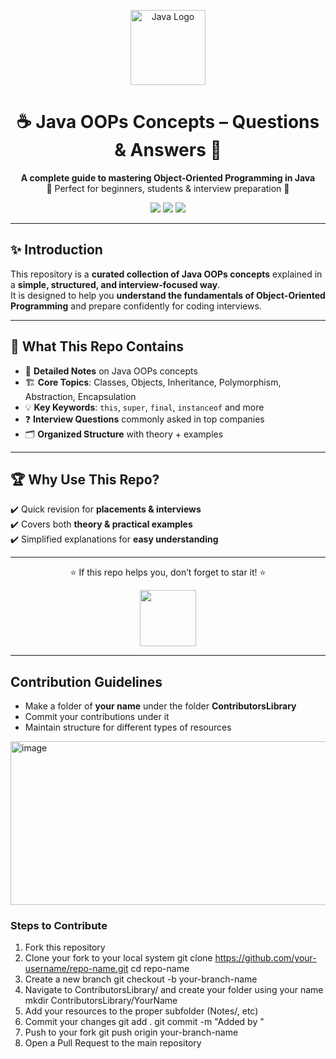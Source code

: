 <p align="center">
  <img src="https://upload.wikimedia.org/wikipedia/en/3/30/Java_programming_language_logo.svg" width="120" alt="Java Logo"/>
</p>

<h1 align="center">☕ Java OOPs Concepts – Questions & Answers 🚀</h1>

<p align="center">
  <b>A complete guide to mastering Object-Oriented Programming in Java</b><br>
  🎯 Perfect for beginners, students & interview preparation 🎯
</p>

<p align="center">
  <img src="https://img.shields.io/badge/Language-Java-red?style=for-the-badge&logo=java" />
  <img src="https://img.shields.io/badge/Category-OOPs-blue?style=for-the-badge&logo=openai" />
  <img src="https://img.shields.io/badge/Level-Beginner%20to%20Advanced-brightgreen?style=for-the-badge" />
</p>

---

## ✨ Introduction

This repository is a **curated collection of Java OOPs concepts** explained in a **simple, structured, and interview-focused way**.  
It is designed to help you **understand the fundamentals of Object-Oriented Programming** and prepare confidently for coding interviews.  

---

## 📖 What This Repo Contains

- 📘 **Detailed Notes** on Java OOPs concepts  
- 🏗 **Core Topics**: Classes, Objects, Inheritance, Polymorphism, Abstraction, Encapsulation  
- 💡 **Key Keywords**: `this`, `super`, `final`, `instanceof` and more  
- ❓ **Interview Questions** commonly asked in top companies  
- 🗂 **Organized Structure** with theory + examples  

---

## 🏆 Why Use This Repo?

✔️ Quick revision for **placements & interviews**  
✔️ Covers both **theory & practical examples**  
✔️ Simplified explanations for **easy understanding**  

---

<p align="center">
  ⭐ If this repo helps you, don’t forget to star it! ⭐
</p>

<p align="center">
  <img src="https://img.icons8.com/color/96/000000/java-coffee-cup-logo.png" width="90"/>
</p>

---
## Contribution Guidelines

- Make a folder of **your name** under the folder **ContributorsLibrary**
- Commit your contributions under it
- Maintain structure for different types of resources

<img width="585" height="262" alt="image" src="https://github.com/user-attachments/assets/9f5f3321-765b-4b46-a6a3-0bb8e8454586" />

### Steps to Contribute

1. Fork this repository
2. Clone your fork to your local system
   git clone https://github.com/your-username/repo-name.git
   cd repo-name
3. Create a new branch
   git checkout -b your-branch-name
4. Navigate to ContributorsLibrary/ and create your folder using your name
   mkdir ContributorsLibrary/YourName
5. Add your resources to the proper subfolder (Notes/, etc)
6. Commit your changes
   git add .
   git commit -m "Added <resource-type> by <YourName>"
7. Push to your fork
   git push origin your-branch-name
8. Open a Pull Request to the main repository
